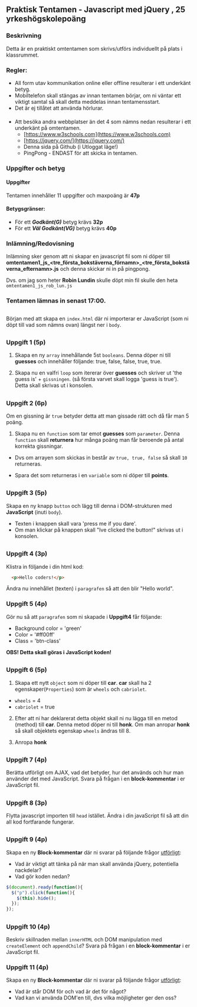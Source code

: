 ## Praktisk Tentamen - Javascript med jQuery , 25 yrkeshögskolepoäng

### Beskrivning
Detta är en praktiskt omtentamen som skrivs/utförs individuellt på plats i klassrummet.

### Regler:

* All form utav kommunikation online eller offline resulterar i ett underkänt betyg.
* Mobiltelefon skall stängas av innan tentamen börjar, om ni väntar ett viktigt samtal så skall detta meddelas innan tentamensstart.
* Det är ej tillåtet att använda hörlurar.

#### 

* Att besöka andra webbplatser än det 4 som nämns nedan resulterar i ett underkänt på omtentamen.
  * [https://www.w3schools.com](https://www.w3schools.com)
  * [https://jquery.com/](https://jquery.com/)
  * Denna sida på Github (i Utloggat läge!)
  * PingPong - ENDAST för att skicka in tentamen.

### Uppgifter och betyg

#### Uppgifter
Tentamen innehåller 11 uppgifter och maxpoäng är **47p**

#### Betygsgränser:
* För ett ***Godkänt(G)*** betyg krävs **32p**
* För ett ***Väl Godkänt(VG)*** betyg krävs **40p**

### Inlämning/Redovisning

Inlämning sker genom att ni skapar en javascript fil som ni döper till **omtentamen1_js_<tre_första_bokstäverna_förnamn>_<tre_första_bokstäverna_efternamn>.js** och denna skickar ni in på pingpong.

Dvs. om jag som heter <b>Robin Lundin</b> skulle döpt min fil skulle den heta ```omtentamen1_js_rob_lun.js```

### Tentamen lämnas in senast **17:00**.

## 

Början med att skapa en ```index.html``` där ni importerar er JavaScript (som ni döpt till vad som nämns ovan) längst ner i ```body```.

## 

### Uppgift 1 (5p)

1. Skapa en ny ```array``` innehållande 5st ```booleans```. Denna döper ni till <b>guesses</b> och innehåller följande: true, false, false, true, true.

1. Skapa nu en valfri ```loop``` som itererar över <b>guesses</b> och skriver ut 'the guess is' + ```gissningen```. (så första varvet skall logga 'guess is true'). Detta skall skrivas ut i konsolen.
## 


### Uppgift 2 (6p)

Om en gissning är ```true``` betyder detta att man gissade rätt och då får man 5 poäng.

1. Skapa nu en ```function``` som tar emot <b>guesses</b> som ```parameter```. Denna ```function``` skall **returnera** hur många poäng man får beroende på antal korrekta gissningar. 

* Dvs om arrayen som skickas in består av ```true, true, false``` så skall ```10``` returneras.

* Spara det som returneras i en ```variable``` som ni döper till <b>points</b>.

## 

### Uppgift 3 (5p)

Skapa en ny knapp ```button``` och lägg till denna i DOM-strukturen med **JavaScript** (inuti ```body```).
* Texten i knappen skall vara 'press me if you dare'. 
* Om man klickar på knappen skall "Ive clicked the button!" skrivas ut i konsolen.

## 

### Uppgift 4 (3p)
Klistra in följande i din html kod:
```HTML
  <p>Hello coders!</p>
```

Ändra nu innehållet (texten) i ```paragrafen``` så att den blir "Hello world".

### Uppgift 5 (4p)

Gör nu så att ```paragrafen``` som ni skapade i **Uppgift4** får följande:
* Background color = 'green'
* Color = '#ff00ff'
* Class = 'btn-class'

<b>OBS! Detta skall göras i JavaScript koden!</b>

## 

### Uppgift 6 (5p)

1. Skapa ett nytt ```object``` som ni döper till <b>car</b>. <b>car</b> skall ha 2 egenskaper(```Properties```) som är ```wheels``` och ```cabriolet```.
* ```wheels``` = 4
* ```cabriolet``` = true

2. Efter att ni har deklarerat detta objekt skall ni nu lägga till en metod (method) till <b>car</b>. Denna metod döper ni till <b>honk</b>. Om man anropar <b>honk</b> så skall objektets egenskap ```wheels``` ändras till 8.

3. Anropa <b>honk</b>

## 

### Uppgift 7 (4p)
Berätta utförligt om AJAX, vad det betyder, hur det används och hur man använder det med JavaScript. Svara på frågan i en <b>block-kommentar</b> i er JavaScript fil. 

## 

### Uppgift 8 (3p)

Flytta javascript importen till ```head``` istället. Ändra i din javaScript fil så att din all kod fortfarande fungerar.

## 

### Uppgift 9 (4p)

Skapa en ny <b>Block-kommentar</b> där ni svarar på följande frågor <u>utförligt</u>:
* Vad är viktigt att tänka på när man skall använda jQuery, potentiella nackdelar?
* Vad gör koden nedan?
```JavaScript
$(document).ready(function(){
  $("p").click(function(){
    $(this).hide();
  });
});
```

## 

### Uppgift 10 (4p)

Beskriv skillnaden mellan ```innerHTML``` och DOM manipulation med ```createElement``` och ```appendChild```? Svara på frågan i en <b>block-kommentar</b> i er JavaScript fil.

### Uppgift 11 (4p)
Skapa en ny <b>Block-kommentar</b> där ni svarar på följande frågor <u>utförligt</u>:
* Vad är står DOM för och vad är det för något?
* Vad kan vi använda DOM'en till, dvs vilka möjligheter ger den oss?